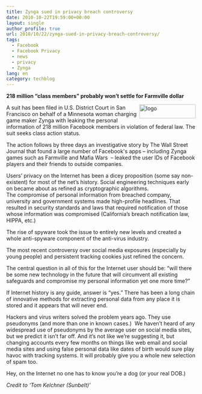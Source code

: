 ```yaml
---
title: Zynga sued in privacy breach controversy
date: 2010-10-22T19:59:00+00:00
layout: single
author_profile: true
url: 2010/10/22/zynga-sued-in-privacy-breach-controversy/
tags:
  - Facebook
  - Facebook Privacy
  - news
  - privacy
  - Zynga
lang: en
category: techblog
---
```

**218 million “class members” probably won’t settle for Farmville dollar**

[<img title="logo" border="0" alt="logo" align="right" src="http://lh5.ggpht.com/_vaUVXcmC3OI/TMHmHYaSzoI/AAAAAAAAC2s/GMjxWe2sF64/logo_thumb%5B5%5D.png?imgmax=800" width="150" height="37" />](http://lh4.ggpht.com/_vaUVXcmC3OI/TMHmF58jRGI/AAAAAAAAC2o/obPDDZvWSro/s1600-h/logo%5B7%5D.png)A suit has been filed in U.S. District Court in San Francisco on behalf of a Minnesota woman charging game maker Zynga with leaking the personal information of 218 million Facebook members in violation of federal law. The suit seeks class action status.

The action follows by three days an investigative story by The Wall Street Journal that found a large number of Facebook's apps – including Zynga games such as Farmville and Mafia Wars  – leaked the user IDs of Facebook players and their friends to outside companies.

Users’ privacy on the Internet has been a dicey proposition (some say non-existent) for most of the net’s history. Social engineering techniques early on became about as refined as cryptographic algorithms.  
The compromise of personal information from breached company, university and government systems made high-profile headlines. That resulted in security standards and laws that required notification of those whose information was compromised (California’s breach notification law, HIPPA, etc.)

The rise of spyware took the issue to entirely new levels and created a whole anti-spyware component of the anti-virus industry.

The most recent controversy over social media exposures (especially by young people) and persistent tracking cookies just refined the concern.

The central question in all of this for the Internet user should be: “will there be some new technology in the future that will circumvent all existing safeguards and compromise my personal information yet one more time?”

If Internet history is any guide, answer is “yes.” There has been a long chain of innovative methods for extracting personal data from any place it is stored and it appears that will never end.

Hackers and virus writers solved the problem years ago. They use pseudonyms (and more than one in known cases.)  We haven’t heard of any widespread use of pseudonyms by the average user on social media sites, but we predict it isn’t far off. And it’s not like we’re suggesting it, but changing accounts every few months on things like web email and social media sites and using false personal data like dates of birth would sure play havoc with tracking systems. It will probably give you a whole new selection of spam too.

Hey, on the Internet no one has to know you’re a dog (or your real DOB.)

_Credit to ‘Tom Kelchner (Sunbelt)’_